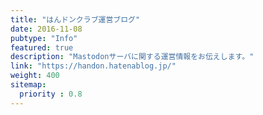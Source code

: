 ```yaml
---
title: "はんドンクラブ運営ブログ"
date: 2016-11-08
pubtype: "Info"
featured: true
description: "Mastodonサーバに関する運営情報をお伝えします。"
link: "https://handon.hatenablog.jp/"
weight: 400
sitemap:
  priority : 0.8
---
```

